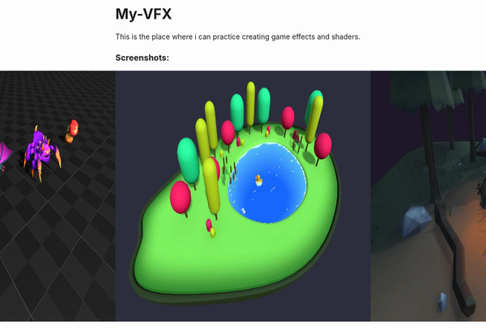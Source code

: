 # My-VFX
This is the place where i can practice creating game effects and shaders.

### Screenshots:

<div style="display: flex; justify-content: center;">
<img src="https://github.com/yukey123456/My-VFX/blob/main/Assets/Art/Screenshots/Case_001.jpg" alt="App Screenshot" width="880" height="495">
<img src="https://github.com/yukey123456/My-VFX/blob/main/Assets/Art/Screenshots/Case_002.jpg" alt="App Screenshot" width="880" height="495">
<img src="https://github.com/yukey123456/My-VFX/blob/main/Assets/Art/Screenshots/Case_003.jpg" alt="App Screenshot" width="880" height="495">
</div>

